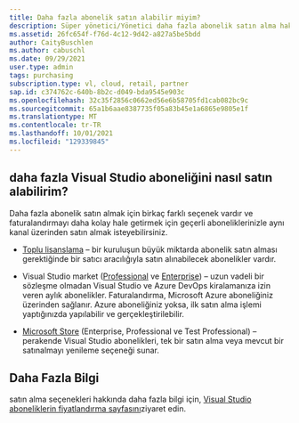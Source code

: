 ```yaml
---
title: Daha fazla abonelik satın alabilir miyim?
description: Süper yönetici/Yönetici daha fazla abonelik satın alma hakkında daha fazla bilgi istiyor
ms.assetid: 26fc654f-f76d-4c12-9d42-a827a5be5bdd
author: CaityBuschlen
ms.author: cabuschl
ms.date: 09/29/2021
user.type: admin
tags: purchasing
subscription.type: vl, cloud, retail, partner
sap.id: c374762c-640b-8b2c-d049-bda9545e903c
ms.openlocfilehash: 32c35f2856c0662ed56e6b58705fd1cab082bc9c
ms.sourcegitcommit: 65a1b6aae8387735f05a83b45e1a6865e9805e1f
ms.translationtype: MT
ms.contentlocale: tr-TR
ms.lasthandoff: 10/01/2021
ms.locfileid: "129339845"
---
```

## <a name="how-can-i-purchase-more-visual-studio-subscriptions"></a>daha fazla Visual Studio aboneliğini nasıl satın alabilirim?

Daha fazla abonelik satın almak için birkaç farklı seçenek vardır ve faturalandırmayı daha kolay hale getirmek için geçerli aboneliklerinizle aynı kanal üzerinden satın almak isteyebilirsiniz.

* [Toplu lisanslama](https://www.microsoft.com/licensing/how-to-buy/how-to-buy?rtc=1) – bir kuruluşun büyük miktarda abonelik satın alması gerektiğinde bir satıcı aracılığıyla satın alınabilecek abonelikler vardır. 

* Visual Studio market ([Professional](https://marketplace.visualstudio.com/items?itemName=ms.vs-professional-monthly) ve [Enterprise](https://marketplace.visualstudio.com/items?itemName=ms.vs-enterprise-monthly)) – uzun vadeli bir sözleşme olmadan Visual Studio ve Azure DevOps kiralamanıza izin veren aylık abonelikler. Faturalandırma, Microsoft Azure aboneliğiniz üzerinden sağlanır. Azure aboneliğiniz yoksa, ilk satın alma işlemi yaptığınızda yapılabilir ve gerçekleştirilebilir.

* [Microsoft Store](https://www.microsoft.com/store/collections/visualstudio?rtc=1) (Enterprise, Professional ve Test Professional) – perakende Visual Studio abonelikleri, tek bir satın alma veya mevcut bir satınalmayı yenileme seçeneği sunar.

## <a name="more-information"></a>Daha Fazla Bilgi
satın alma seçenekleri hakkında daha fazla bilgi için, [Visual Studio aboneliklerin fiyatlandırma sayfasını](https://visualstudio.microsoft.com/vs/pricing/)ziyaret edin.